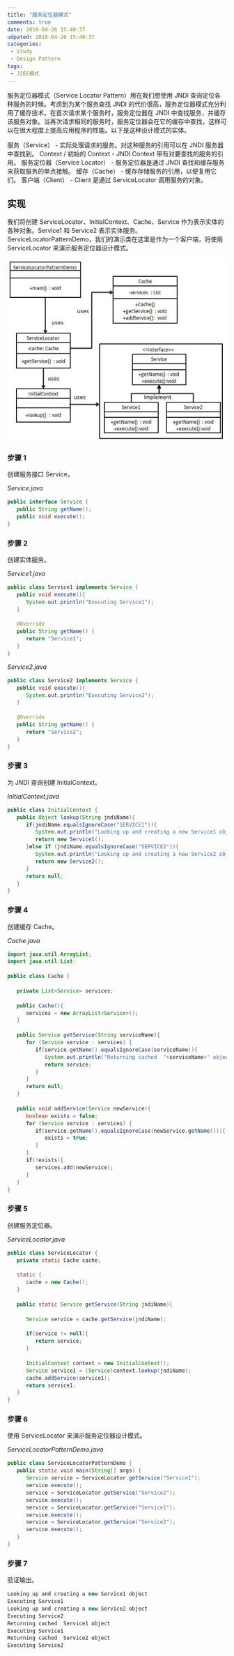 ```yaml
---
title: "服务定位器模式"
comments: true
date: 2018-04-26 15:40:37
udpated: 2018-04-26 15:40:37
categories:
 - Study
 - Design Pattern
tags:
 - J2EE模式
---
```


服务定位器模式（Service Locator Pattern）用在我们想使用 JNDI 查询定位各种服务的时候。考虑到为某个服务查找 JNDI 的代价很高，服务定位器模式充分利用了缓存技术。在首次请求某个服务时，服务定位器在 JNDI 中查找服务，并缓存该服务对象。当再次请求相同的服务时，服务定位器会在它的缓存中查找，这样可以在很大程度上提高应用程序的性能。以下是这种设计模式的实体。

服务（Service） - 实际处理请求的服务。对这种服务的引用可以在 JNDI 服务器中查找到。
Context / 初始的 Context - JNDI Context 带有对要查找的服务的引用。
服务定位器（Service Locator） - 服务定位器是通过 JNDI 查找和缓存服务来获取服务的单点接触。
缓存（Cache） - 缓存存储服务的引用，以便复用它们。
客户端（Client） - Client 是通过 ServiceLocator 调用服务的对象。

## 实现

我们将创建 ServiceLocator、InitialContext、Cache、Service 作为表示实体的各种对象。Service1 和 Service2 表示实体服务。
ServiceLocatorPatternDemo，我们的演示类在这里是作为一个客户端，将使用 ServiceLocator 来演示服务定位器设计模式。

![](/images/design-pattern/servicelocator_pattern_uml_diagram.jpg)
<!--more-->

### 步骤 1
创建服务接口 Service。

*Service.java*
```java
public interface Service {
   public String getName();
   public void execute();
}
```

### 步骤 2
创建实体服务。

*Service1.java*
```java
public class Service1 implements Service {
   public void execute(){
      System.out.println("Executing Service1");
   }

   @Override
   public String getName() {
      return "Service1";
   }
}
```

*Service2.java*
```java
public class Service2 implements Service {
   public void execute(){
      System.out.println("Executing Service2");
   }

   @Override
   public String getName() {
      return "Service2";
   }
}
```

### 步骤 3
为 JNDI 查询创建 InitialContext。

*InitialContext.java*
```java
public class InitialContext {
   public Object lookup(String jndiName){
      if(jndiName.equalsIgnoreCase("SERVICE1")){
         System.out.println("Looking up and creating a new Service1 object");
         return new Service1();
      }else if (jndiName.equalsIgnoreCase("SERVICE2")){
         System.out.println("Looking up and creating a new Service2 object");
         return new Service2();
      }
      return null;
   }
}
```

### 步骤 4
创建缓存 Cache。

*Cache.java*
```java
import java.util.ArrayList;
import java.util.List;

public class Cache {

   private List<Service> services;

   public Cache(){
      services = new ArrayList<Service>();
   }

   public Service getService(String serviceName){
      for (Service service : services) {
         if(service.getName().equalsIgnoreCase(serviceName)){
            System.out.println("Returning cached  "+serviceName+" object");
            return service;
         }
      }
      return null;
   }

   public void addService(Service newService){
      boolean exists = false;
      for (Service service : services) {
         if(service.getName().equalsIgnoreCase(newService.getName())){
            exists = true;
         }
      }
      if(!exists){
         services.add(newService);
      }
   }
}
```

### 步骤 5
创建服务定位器。

*ServiceLocator.java*
```java
public class ServiceLocator {
   private static Cache cache;

   static {
      cache = new Cache();
   }

   public static Service getService(String jndiName){

      Service service = cache.getService(jndiName);

      if(service != null){
         return service;
      }

      InitialContext context = new InitialContext();
      Service service1 = (Service)context.lookup(jndiName);
      cache.addService(service1);
      return service1;
   }
}
```

### 步骤 6
使用 ServiceLocator 来演示服务定位器设计模式。

*ServiceLocatorPatternDemo.java*
```java
public class ServiceLocatorPatternDemo {
   public static void main(String[] args) {
      Service service = ServiceLocator.getService("Service1");
      service.execute();
      service = ServiceLocator.getService("Service2");
      service.execute();
      service = ServiceLocator.getService("Service1");
      service.execute();
      service = ServiceLocator.getService("Service2");
      service.execute();
   }
}
```

### 步骤 7
验证输出。
```java
Looking up and creating a new Service1 object
Executing Service1
Looking up and creating a new Service2 object
Executing Service2
Returning cached  Service1 object
Executing Service1
Returning cached  Service2 object
Executing Service2
```
